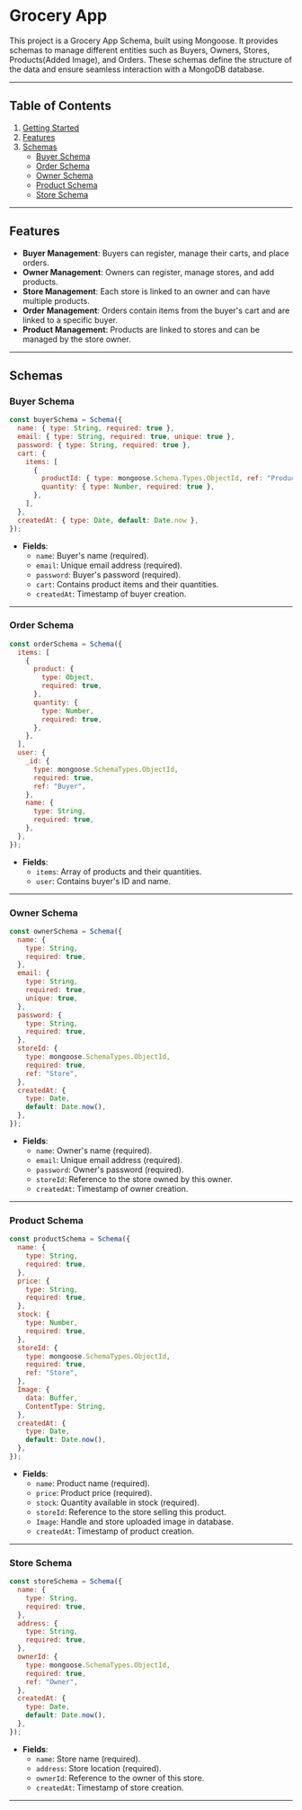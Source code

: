 # Grocery App

This project is a Grocery App Schema, built using Mongoose. It provides schemas to manage different entities such as Buyers, Owners, Stores, Products(Added Image), and Orders. These schemas define the structure of the data and ensure seamless interaction with a MongoDB database.

---

## Table of Contents

1. [Getting Started](#getting-started)
2. [Features](#features)
3. [Schemas](#schemas)
   - [Buyer Schema](#buyer-schema)
   - [Order Schema](#order-schema)
   - [Owner Schema](#owner-schema)
   - [Product Schema](#product-schema)
   - [Store Schema](#store-schema)

---

## Features

- **Buyer Management**: Buyers can register, manage their carts, and place orders.
- **Owner Management**: Owners can register, manage stores, and add products.
- **Store Management**: Each store is linked to an owner and can have multiple products.
- **Order Management**: Orders contain items from the buyer's cart and are linked to a specific buyer.
- **Product Management**: Products are linked to stores and can be managed by the store owner.

---

## Schemas

### Buyer Schema

```javascript
const buyerSchema = Schema({
  name: { type: String, required: true },
  email: { type: String, required: true, unique: true },
  password: { type: String, required: true },
  cart: {
    items: [
      {
        productId: { type: mongoose.Schema.Types.ObjectId, ref: "Product" },
        quantity: { type: Number, required: true },
      },
    ],
  },
  createdAt: { type: Date, default: Date.now },
});
```

- **Fields**:
  - `name`: Buyer's name (required).
  - `email`: Unique email address (required).
  - `password`: Buyer's password (required).
  - `cart`: Contains product items and their quantities.
  - `createdAt`: Timestamp of buyer creation.

---

### Order Schema

```javascript
const orderSchema = Schema({
  items: [
    {
      product: {
        type: Object,
        required: true,
      },
      quantity: {
        type: Number,
        required: true,
      },
    },
  ],
  user: {
    _id: {
      type: mongoose.SchemaTypes.ObjectId,
      required: true,
      ref: "Buyer",
    },
    name: {
      type: String,
      required: true,
    },
  },
});
```

- **Fields**:
  - `items`: Array of products and their quantities.
  - `user`: Contains buyer's ID and name.

---

### Owner Schema

```javascript
const ownerSchema = Schema({
  name: {
    type: String,
    required: true,
  },
  email: {
    type: String,
    required: true,
    unique: true,
  },
  password: {
    type: String,
    required: true,
  },
  storeId: {
    type: mongoose.SchemaTypes.ObjectId,
    required: true,
    ref: "Store",
  },
  createdAt: {
    type: Date,
    default: Date.now(),
  },
});
```

- **Fields**:
  - `name`: Owner's name (required).
  - `email`: Unique email address (required).
  - `password`: Owner's password (required).
  - `storeId`: Reference to the store owned by this owner.
  - `createdAt`: Timestamp of owner creation.

---

### Product Schema

```javascript
const productSchema = Schema({
  name: {
    type: String,
    required: true,
  },
  price: {
    type: String,
    required: true,
  },
  stock: {
    type: Number,
    required: true,
  },
  storeId: {
    type: mongoose.SchemaTypes.ObjectId,
    required: true,
    ref: "Store",
  },
  Image: {
    data: Buffer,
    ContentType: String,
  },
  createdAt: {
    type: Date,
    default: Date.now(),
  },
});
```

- **Fields**:
  - `name`: Product name (required).
  - `price`: Product price (required).
  - `stock`: Quantity available in stock (required).
  - `storeId`: Reference to the store selling this product.
  - `Image`: Handle and store uploaded image in database.
  - `createdAt`: Timestamp of product creation.

---

### Store Schema

```javascript
const storeSchema = Schema({
  name: {
    type: String,
    required: true,
  },
  address: {
    type: String,
    required: true,
  },
  ownerId: {
    type: mongoose.SchemaTypes.ObjectId,
    required: true,
    ref: "Owner",
  },
  createdAt: {
    type: Date,
    default: Date.now(),
  },
});
```

- **Fields**:
  - `name`: Store name (required).
  - `address`: Store location (required).
  - `ownerId`: Reference to the owner of this store.
  - `createdAt`: Timestamp of store creation.

---

